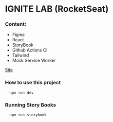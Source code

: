 # IGNITE LAB (RocketSeat)

### Content:

- Figma
- React
- StoryBook
- Github Actions CI
- Tailwind
- Mock Service Worker

[Site](https://app.rocketseat.com.br/event/ignite-lab-04)

### How to use this project

```
  npm run dev
```

### Running Story Books
```
  npm run storybook
```

